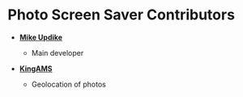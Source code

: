 Photo Screen Saver Contributors
===============================

* **[Mike Updike](https://github.com/opus1269)**

  * Main developer

* **[KingAMS](https://github.com/KingAMS)**

  * Geolocation of photos

